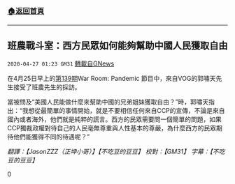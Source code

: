 ###  [:house:返回首頁](https://github.com/ourhimalayas/txt)
---

## 班農戰斗室：西方民眾如何能夠幫助中國人民獲取自由
`2020-04-27 01:23 GM31` [轉載自GNews](https://gnews.org/zh-hant/186437/)

在4月25日早上的[第139期](https://www.youtube.com/watch?v=6J0fq6HbS9M)War Room: Pandemic 節目中，來自VOG的郭嘯天先生接受了班農先生的採訪。

當被問及“美國人民能做什麼來幫助中國的兄弟姐妹獲取自由？”時，郭嘯天指出：“我想從最簡單的事情開始，就是不要相信任何來自CCP的宣傳，不論是來自國內或者海外，他們就是純粹的謊言。西方的民眾需要問一個簡單的問題，如果CCP獨裁政權對待自己的人民毫無尊重與人性基本的尊嚴，為什麼西方的民眾期待他們能獲得不同的待遇呢？”

*翻譯：【JasonZZZ（正坤小哥）】【不吃豆的豆豆】 校對：【GM31】 字幕：【不吃豆的豆豆】*

0
